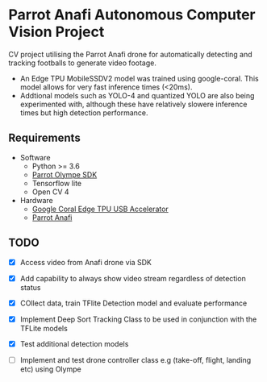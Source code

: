 # Parrot Anafi Autonomous Computer Vision Project
CV project utilising the Parrot Anafi drone for automatically detecting and tracking footballs to generate video footage.

- An Edge TPU MobileSSDV2 model was trained using google-coral. This model allows for very fast inference times (<20ms).
- Addtional models such as YOLO-4 and quantized YOLO are also being experimented with, although these have relatively slowere inference times but high detection performance.

## Requirements
- Software
  - Python >= 3.6
  - [Parrot Olympe SDK](https://developer.parrot.com/docs/olympe/overview.html)
  - Tensorflow lite
  - Open CV 4
- Hardware
  - [Google Coral Edge TPU USB Accelerator](https://coral.ai/products/accelerator/)
  - [Parrot Anafi](https://www.parrot.com/uk/drones/anafi)

## TODO
- [X] Access video from Anafi drone via SDK 
- [X] Add capability to always show video stream regardless of detection status
- [X] COllect data, train TFlite Detection model and evaluate performance
- [X] Implement Deep Sort Tracking Class to be used in conjunction with the TFLite models
- [X] Test additional detection models
- [ ] Implement and test drone controller class e.g (take-off, flight, landing etc) using Olympe
  
